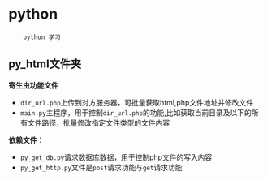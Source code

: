 # **python**
        python 学习

## **py_html文件夹** ##
**寄生虫功能文件**
* `dir_url.php`上传到对方服务器，可批量获取html,php文件地址并修改文件
* `main.py`主程序，用于控制`dir_url.php`的功能,比如获取当前目录及以下的所有文件路径，批量修改指定文件类型的文件内容


**依赖文件：**
* `py_get_db.py`请求数据库数据，用于控制php文件的写入内容
* `py_get_http.py`文件是`post`请求功能与`get`请求功能

